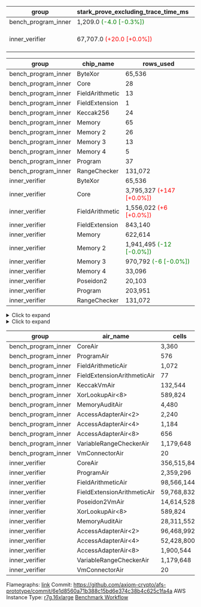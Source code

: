 | group | stark_prove_excluding_trace_time_ms | total_cells | total_cells_used | trace_gen_time_ms | verify_program_compile_ms |
| --- | --- | --- | --- | --- | --- |
| bench_program_inner | 1,209.0 <span style="color: green">(-4.0 [-0.3%])</span> | 1,915,681 | 277,324 | 2.0 |  |
| inner_verifier | 67,707.0 <span style="color: red">(+20.0 [+0.0%])</span> | 712,704,020 | 384,674,329 <span style="color: red">(+9,531 [+0.0%])</span> | 34,426.0 <span style="color: green">(-406.0 [-1.2%])</span> | 45,606.0 <span style="color: green">(-630.0 [-1.4%])</span> |

| group | chip_name | rows_used |
| --- | --- | --- |
| bench_program_inner | ByteXor | 65,536 |
| bench_program_inner | Core | 28 |
| bench_program_inner | FieldArithmetic | 13 |
| bench_program_inner | FieldExtension | 1 |
| bench_program_inner | Keccak256 | 24 |
| bench_program_inner | Memory | 65 |
| bench_program_inner | Memory 2 | 26 |
| bench_program_inner | Memory 3 | 13 |
| bench_program_inner | Memory 4 | 5 |
| bench_program_inner | Program | 37 |
| bench_program_inner | RangeChecker | 131,072 |
| inner_verifier | ByteXor | 65,536 |
| inner_verifier | Core | 3,795,327 <span style="color: red">(+147 [+0.0%])</span> |
| inner_verifier | FieldArithmetic | 1,556,022 <span style="color: red">(+6 [+0.0%])</span> |
| inner_verifier | FieldExtension | 843,140 |
| inner_verifier | Memory | 622,614 |
| inner_verifier | Memory 2 | 1,941,495 <span style="color: green">(-12 [-0.0%])</span> |
| inner_verifier | Memory 3 | 970,792 <span style="color: green">(-6 [-0.0%])</span> |
| inner_verifier | Memory 4 | 33,096 |
| inner_verifier | Poseidon2 | 20,103 |
| inner_verifier | Program | 203,951 |
| inner_verifier | RangeChecker | 131,072 |

<details>
<summary>Click to expand</summary>

| group | dsl_ir | opcode | frequency |
| --- | --- | --- | --- |
| bench_program_inner |  | JAL | 1 |
| bench_program_inner |  | STOREW | 2 |
| bench_program_inner | AddE | FE4ADD | 1 |
| bench_program_inner | AddF | FADD | 1 |
| bench_program_inner | AddVI | FADD | 6 |
| bench_program_inner | Alloc | FADD | 2 |
| bench_program_inner | Alloc | FMUL | 2 |
| bench_program_inner | Alloc | LOADW | 2 |
| bench_program_inner | For | BNE | 3 |
| bench_program_inner | For | FADD | 2 |
| bench_program_inner | For | JAL | 1 |
| bench_program_inner | For | STOREW | 1 |
| bench_program_inner | Halt | TERMINATE | 1 |
| bench_program_inner | IfEqI | BNE | 2 |
| bench_program_inner | ImmE | STOREW | 8 |
| bench_program_inner | ImmF | STOREW | 2 |
| bench_program_inner | ImmV | STOREW | 3 |
| bench_program_inner | Keccak256 | KECCAK256 | 1 |
| bench_program_inner | StoreV | STOREW2 | 2 |
| inner_verifier |  | JAL | 1 |
| inner_verifier |  | STOREW | 2 |
| inner_verifier | AddE | FE4ADD | 223,739 |
| inner_verifier | AddEFFI | LOADW | 127 |
| inner_verifier | AddEFFI | STOREW | 381 |
| inner_verifier | AddEFI | FADD | 164 |
| inner_verifier | AddEI | FADD | 66,780 |
| inner_verifier | AddFI | FADD | 12,457 <span style="color: red">(+6 [+0.0%])</span> |
| inner_verifier | AddV | FADD | 5,980 |
| inner_verifier | AddVI | FADD | 271,372 |
| inner_verifier | Alloc | FADD | 23,824 |
| inner_verifier | Alloc | FMUL | 14,353 |
| inner_verifier | Alloc | LOADW | 23,824 |
| inner_verifier | AssertEqE | BNE | 132 |
| inner_verifier | AssertEqEI | BNE | 4 |
| inner_verifier | AssertEqF | BNE | 4,054 |
| inner_verifier | AssertEqV | BNE | 1,129 |
| inner_verifier | AssertEqVI | BNE | 188 |
| inner_verifier | CycleTrackerEnd | CT_END | 104,335 |
| inner_verifier | CycleTrackerStart | CT_START | 104,335 |
| inner_verifier | DivE | BBE4DIV | 194,967 |
| inner_verifier | DivEIN | BBE4DIV | 30 |
| inner_verifier | DivEIN | STOREW | 120 |
| inner_verifier | DivFIN | FDIV | 72 |
| inner_verifier | For | BNE | 546,377 |
| inner_verifier | For | FADD | 527,869 |
| inner_verifier | For | JAL | 18,508 |
| inner_verifier | For | LOADW | 966 |
| inner_verifier | For | STOREW | 17,542 |
| inner_verifier | Halt | TERMINATE | 1 |
| inner_verifier | HintBitsF | HINT_BITS | 22 |
| inner_verifier | HintInputVec | HINT_INPUT | 9,471 |
| inner_verifier | IfEq | BNE | 6,158 |
| inner_verifier | IfEqI | BNE | 121,234 |
| inner_verifier | IfEqI | JAL | 8,979 <span style="color: red">(+147 [+1.7%])</span> |
| inner_verifier | IfNe | BEQ | 6,893 |
| inner_verifier | IfNe | JAL | 21 |
| inner_verifier | IfNeI | BEQ | 946 |
| inner_verifier | ImmE | STOREW | 12,344 |
| inner_verifier | ImmF | STOREW | 14,565 |
| inner_verifier | ImmV | STOREW | 21,584 |
| inner_verifier | LoadE | LOADW | 41,448 |
| inner_verifier | LoadE | LOADW2 | 800,184 |
| inner_verifier | LoadF | LOADW | 14,498 |
| inner_verifier | LoadF | LOADW2 | 298,670 |
| inner_verifier | LoadV | LOADW | 12,257 |
| inner_verifier | LoadV | LOADW2 | 61,816 |
| inner_verifier | MulE | BBE4MUL | 408,006 |
| inner_verifier | MulEF | FMUL | 1,668 |
| inner_verifier | MulEFI | FMUL | 1,444 |
| inner_verifier | MulEI | BBE4MUL | 2,562 |
| inner_verifier | MulEI | STOREW | 10,248 |
| inner_verifier | MulF | FMUL | 22,173 |
| inner_verifier | MulFI | FMUL | 12 |
| inner_verifier | MulV | FMUL | 682 |
| inner_verifier | MulVI | FMUL | 8,259 |
| inner_verifier | NegE | FMUL | 184 |
| inner_verifier | Poseidon2CompressBabyBear | COMP_POS2 | 7,224 |
| inner_verifier | Poseidon2PermuteBabyBear | PERM_POS2 | 12,879 |
| inner_verifier | StoreE | STOREW | 11,236 |
| inner_verifier | StoreE | STOREW2 | 11,156 |
| inner_verifier | StoreF | STOREW | 12,624 |
| inner_verifier | StoreF | STOREW2 | 101,565 |
| inner_verifier | StoreHintWord | FADD | 192,347 |
| inner_verifier | StoreHintWord | SHINTW | 202,500 |
| inner_verifier | StoreV | STOREW | 1,833 |
| inner_verifier | StoreV | STOREW2 | 23,461 |
| inner_verifier | SubE | FE4SUB | 13,836 |
| inner_verifier | SubEF | FSUB | 389,196 |
| inner_verifier | SubEF | LOADW | 1,167,588 |
| inner_verifier | SubEFI | FADD | 1,284 |
| inner_verifier | SubEI | FADD | 240 |
| inner_verifier | SubV | FSUB | 14,028 |
| inner_verifier | SubVI | FSUB | 1,277 |
| inner_verifier | SubVIN | FSUB | 357 |

</details>

<details>
<summary>Click to expand</summary>

| group | air_name | dsl_ir | opcode | cells_used |
| --- | --- | --- | --- | --- |
| bench_program_inner | Audit |  | JAL | 19 |
| bench_program_inner | CoreAir |  | JAL | 61 |
| bench_program_inner | Audit |  | STOREW | 38 |
| bench_program_inner | CoreAir |  | STOREW | 122 |
| bench_program_inner | AccessAdapter<2> | AddE | FE4ADD | 66 |
| bench_program_inner | AccessAdapter<4> | AddE | FE4ADD | 39 |
| bench_program_inner | Audit | AddE | FE4ADD | 76 |
| bench_program_inner | FieldExtensionArithmeticAir | AddE | FE4ADD | 41 |
| bench_program_inner | Audit | AddF | FADD | 19 |
| bench_program_inner | FieldArithmeticAir | AddF | FADD | 31 |
| bench_program_inner | Audit | AddVI | FADD | 38 |
| bench_program_inner | FieldArithmeticAir | AddVI | FADD | 186 |
| bench_program_inner | FieldArithmeticAir | Alloc | FADD | 62 |
| bench_program_inner | FieldArithmeticAir | Alloc | FMUL | 62 |
| bench_program_inner | Audit | Alloc | LOADW | 38 |
| bench_program_inner | CoreAir | Alloc | LOADW | 122 |
| bench_program_inner | CoreAir | For | BNE | 183 |
| bench_program_inner | FieldArithmeticAir | For | FADD | 62 |
| bench_program_inner | CoreAir | For | JAL | 61 |
| bench_program_inner | Audit | For | STOREW | 19 |
| bench_program_inner | CoreAir | For | STOREW | 61 |
| bench_program_inner | CoreAir | Halt | TERMINATE | 61 |
| bench_program_inner | CoreAir | IfEqI | BNE | 122 |
| bench_program_inner | Audit | ImmE | STOREW | 152 |
| bench_program_inner | CoreAir | ImmE | STOREW | 488 |
| bench_program_inner | Audit | ImmF | STOREW | 38 |
| bench_program_inner | CoreAir | ImmF | STOREW | 122 |
| bench_program_inner | Audit | ImmV | STOREW | 38 |
| bench_program_inner | CoreAir | ImmV | STOREW | 183 |
| bench_program_inner | AccessAdapter<2> | Keccak256 | KECCAK256 | 220 |
| bench_program_inner | AccessAdapter<4> | Keccak256 | KECCAK256 | 130 |
| bench_program_inner | AccessAdapter<8> | Keccak256 | KECCAK256 | 85 |
| bench_program_inner | Audit | Keccak256 | KECCAK256 | 722 |
| bench_program_inner | KeccakVmAir | Keccak256 | KECCAK256 | 76,752 |
| bench_program_inner | Audit | StoreV | STOREW2 | 38 |
| bench_program_inner | CoreAir | StoreV | STOREW2 | 122 |
| inner_verifier | Audit |  | JAL | 19 |
| inner_verifier | CoreAir |  | JAL | 65 |
| inner_verifier | Audit |  | STOREW | 38 |
| inner_verifier | CoreAir |  | STOREW | 130 |
| inner_verifier | AccessAdapter<2> | AddE | FE4ADD | 1,123,078 |
| inner_verifier | AccessAdapter<4> | AddE | FE4ADD | 663,637 |
| inner_verifier | Audit | AddE | FE4ADD | 2,156,728 |
| inner_verifier | FieldExtensionArithmeticAir | AddE | FE4ADD | 9,173,299 |
| inner_verifier | AccessAdapter<2> | AddEFFI | LOADW | 704 |
| inner_verifier | AccessAdapter<4> | AddEFFI | LOADW | 832 |
| inner_verifier | Audit | AddEFFI | LOADW | 798 |
| inner_verifier | CoreAir | AddEFFI | LOADW | 8,255 |
| inner_verifier | AccessAdapter<2> | AddEFFI | STOREW | 704 |
| inner_verifier | Audit | AddEFFI | STOREW | 2,394 |
| inner_verifier | CoreAir | AddEFFI | STOREW | 24,765 |
| inner_verifier | AccessAdapter<2> | AddEFI | FADD | 286 |
| inner_verifier | AccessAdapter<4> | AddEFI | FADD | 169 |
| inner_verifier | Audit | AddEFI | FADD | 3,116 |
| inner_verifier | FieldArithmeticAir | AddEFI | FADD | 5,084 |
| inner_verifier | AccessAdapter<2> | AddEI | FADD | 361,548 <span style="color: green">(-66 [-0.0%])</span> |
| inner_verifier | AccessAdapter<4> | AddEI | FADD | 213,642 <span style="color: green">(-39 [-0.0%])</span> |
| inner_verifier | Audit | AddEI | FADD | 1,177,012 |
| inner_verifier | FieldArithmeticAir | AddEI | FADD | 2,070,180 |
| inner_verifier | Audit | AddFI | FADD | 3,021 |
| inner_verifier | FieldArithmeticAir | AddFI | FADD | 386,167 <span style="color: red">(+186 [+0.0%])</span> |
| inner_verifier | Audit | AddV | FADD | 19 |
| inner_verifier | FieldArithmeticAir | AddV | FADD | 185,380 |
| inner_verifier | Audit | AddVI | FADD | 17,005 |
| inner_verifier | FieldArithmeticAir | AddVI | FADD | 8,412,532 |
| inner_verifier | FieldArithmeticAir | Alloc | FADD | 738,544 |
| inner_verifier | AccessAdapter<2> | Alloc | FMUL | 33 |
| inner_verifier | AccessAdapter<4> | Alloc | FMUL | 39 |
| inner_verifier | FieldArithmeticAir | Alloc | FMUL | 444,943 |
| inner_verifier | Audit | Alloc | LOADW | 3,420 |
| inner_verifier | CoreAir | Alloc | LOADW | 1,548,560 |
| inner_verifier | AccessAdapter<2> | AssertEqE | BNE | 726 |
| inner_verifier | AccessAdapter<4> | AssertEqE | BNE | 429 |
| inner_verifier | CoreAir | AssertEqE | BNE | 8,580 |
| inner_verifier | AccessAdapter<2> | AssertEqEI | BNE | 22 |
| inner_verifier | AccessAdapter<4> | AssertEqEI | BNE | 13 |
| inner_verifier | CoreAir | AssertEqEI | BNE | 260 |
| inner_verifier | CoreAir | AssertEqF | BNE | 263,510 |
| inner_verifier | CoreAir | AssertEqV | BNE | 73,385 |
| inner_verifier | CoreAir | AssertEqVI | BNE | 12,220 |
| inner_verifier | CoreAir | CycleTrackerEnd | CT_END | 6,781,775 |
| inner_verifier | CoreAir | CycleTrackerStart | CT_START | 6,781,775 |
| inner_verifier | AccessAdapter<2> | DivE | BBE4DIV | 8,563,104 |
| inner_verifier | AccessAdapter<4> | DivE | BBE4DIV | 5,060,016 |
| inner_verifier | Audit | DivE | BBE4DIV | 1,672 |
| inner_verifier | FieldExtensionArithmeticAir | DivE | BBE4DIV | 7,993,647 |
| inner_verifier | AccessAdapter<2> | DivEIN | BBE4DIV | 1,694 |
| inner_verifier | AccessAdapter<4> | DivEIN | BBE4DIV | 1,001 |
| inner_verifier | Audit | DivEIN | BBE4DIV | 2,204 |
| inner_verifier | FieldExtensionArithmeticAir | DivEIN | BBE4DIV | 1,230 |
| inner_verifier | AccessAdapter<2> | DivEIN | STOREW | 429 |
| inner_verifier | AccessAdapter<4> | DivEIN | STOREW | 117 |
| inner_verifier | CoreAir | DivEIN | STOREW | 7,800 |
| inner_verifier | Audit | DivFIN | FDIV | 1,311 |
| inner_verifier | FieldArithmeticAir | DivFIN | FDIV | 2,232 |
| inner_verifier | CoreAir | For | BNE | 35,514,505 |
| inner_verifier | FieldArithmeticAir | For | FADD | 16,363,939 |
| inner_verifier | AccessAdapter<2> | For | JAL | 418 |
| inner_verifier | AccessAdapter<4> | For | JAL | 494 |
| inner_verifier | CoreAir | For | JAL | 1,203,020 |
| inner_verifier | Audit | For | LOADW | 399 |
| inner_verifier | CoreAir | For | LOADW | 62,790 |
| inner_verifier | Audit | For | STOREW | 2,356 |
| inner_verifier | CoreAir | For | STOREW | 1,140,230 |
| inner_verifier | CoreAir | Halt | TERMINATE | 65 |
| inner_verifier | CoreAir | HintBitsF | HINT_BITS | 1,430 |
| inner_verifier | CoreAir | HintInputVec | HINT_INPUT | 615,615 |
| inner_verifier | CoreAir | IfEq | BNE | 400,270 |
| inner_verifier | CoreAir | IfEqI | BNE | 7,880,210 |
| inner_verifier | CoreAir | IfEqI | JAL | 583,635 <span style="color: red">(+9,555 [+1.7%])</span> |
| inner_verifier | CoreAir | IfNe | BEQ | 448,045 |
| inner_verifier | CoreAir | IfNe | JAL | 1,365 |
| inner_verifier | CoreAir | IfNeI | BEQ | 61,490 |
| inner_verifier | AccessAdapter<2> | ImmE | STOREW | 462 |
| inner_verifier | AccessAdapter<4> | ImmE | STOREW | 273 |
| inner_verifier | Audit | ImmE | STOREW | 226,480 |
| inner_verifier | CoreAir | ImmE | STOREW | 802,360 |
| inner_verifier | Audit | ImmF | STOREW | 3,876 |
| inner_verifier | CoreAir | ImmF | STOREW | 946,725 |
| inner_verifier | Audit | ImmV | STOREW | 18,506 |
| inner_verifier | CoreAir | ImmV | STOREW | 1,402,960 |
| inner_verifier | AccessAdapter<2> | LoadE | LOADW | 16,126 |
| inner_verifier | AccessAdapter<4> | LoadE | LOADW | 9,529 |
| inner_verifier | Audit | LoadE | LOADW | 704,672 |
| inner_verifier | CoreAir | LoadE | LOADW | 2,694,120 |
| inner_verifier | AccessAdapter<2> | LoadE | LOADW2 | 24,090 |
| inner_verifier | AccessAdapter<4> | LoadE | LOADW2 | 14,235 |
| inner_verifier | CoreAir | LoadE | LOADW2 | 52,011,960 |
| inner_verifier | AccessAdapter<2> | LoadF | LOADW | 22,176 |
| inner_verifier | AccessAdapter<4> | LoadF | LOADW | 13,104 |
| inner_verifier | AccessAdapter<8> | LoadF | LOADW | 8,568 |
| inner_verifier | Audit | LoadF | LOADW | 63,536 |
| inner_verifier | CoreAir | LoadF | LOADW | 942,370 |
| inner_verifier | AccessAdapter<2> | LoadF | LOADW2 | 605 |
| inner_verifier | AccessAdapter<4> | LoadF | LOADW2 | 364 |
| inner_verifier | AccessAdapter<8> | LoadF | LOADW2 | 391 |
| inner_verifier | Audit | LoadF | LOADW2 | 1,767 |
| inner_verifier | CoreAir | LoadF | LOADW2 | 19,413,550 |
| inner_verifier | Audit | LoadV | LOADW | 28,158 |
| inner_verifier | CoreAir | LoadV | LOADW | 796,705 |
| inner_verifier | Audit | LoadV | LOADW2 | 3,040 |
| inner_verifier | CoreAir | LoadV | LOADW2 | 4,018,040 |
| inner_verifier | AccessAdapter<2> | MulE | BBE4MUL | 510,158 <span style="color: green">(-66 [-0.0%])</span> |
| inner_verifier | AccessAdapter<4> | MulE | BBE4MUL | 301,457 <span style="color: green">(-39 [-0.0%])</span> |
| inner_verifier | Audit | MulE | BBE4MUL | 1,293,140 |
| inner_verifier | FieldExtensionArithmeticAir | MulE | BBE4MUL | 16,728,246 |
| inner_verifier | AccessAdapter<2> | MulEF | FMUL | 7,876 |
| inner_verifier | AccessAdapter<4> | MulEF | FMUL | 4,654 |
| inner_verifier | Audit | MulEF | FMUL | 4,484 |
| inner_verifier | FieldArithmeticAir | MulEF | FMUL | 51,708 |
| inner_verifier | AccessAdapter<2> | MulEFI | FMUL | 1,122 |
| inner_verifier | AccessAdapter<4> | MulEFI | FMUL | 663 |
| inner_verifier | Audit | MulEFI | FMUL | 27,436 |
| inner_verifier | FieldArithmeticAir | MulEFI | FMUL | 44,764 |
| inner_verifier | AccessAdapter<2> | MulEI | BBE4MUL | 165,594 |
| inner_verifier | AccessAdapter<4> | MulEI | BBE4MUL | 97,851 |
| inner_verifier | Audit | MulEI | BBE4MUL | 189,848 |
| inner_verifier | FieldExtensionArithmeticAir | MulEI | BBE4MUL | 105,042 |
| inner_verifier | AccessAdapter<2> | MulEI | STOREW | 56,122 |
| inner_verifier | AccessAdapter<4> | MulEI | STOREW | 33,033 |
| inner_verifier | Audit | MulEI | STOREW | 57 |
| inner_verifier | CoreAir | MulEI | STOREW | 666,120 |
| inner_verifier | Audit | MulF | FMUL | 760 |
| inner_verifier | FieldArithmeticAir | MulF | FMUL | 687,363 |
| inner_verifier | Audit | MulFI | FMUL | 228 |
| inner_verifier | FieldArithmeticAir | MulFI | FMUL | 372 |
| inner_verifier | Audit | MulV | FMUL | 12,901 |
| inner_verifier | FieldArithmeticAir | MulV | FMUL | 21,142 |
| inner_verifier | Audit | MulVI | FMUL | 114 |
| inner_verifier | FieldArithmeticAir | MulVI | FMUL | 256,029 |
| inner_verifier | AccessAdapter<2> | NegE | FMUL | 902 |
| inner_verifier | AccessAdapter<4> | NegE | FMUL | 533 |
| inner_verifier | Audit | NegE | FMUL | 3,496 |
| inner_verifier | FieldArithmeticAir | NegE | FMUL | 5,704 |
| inner_verifier | AccessAdapter<2> | Poseidon2CompressBabyBear | COMP_POS2 | 298,452 |
| inner_verifier | AccessAdapter<4> | Poseidon2CompressBabyBear | COMP_POS2 | 176,358 |
| inner_verifier | AccessAdapter<8> | Poseidon2CompressBabyBear | COMP_POS2 | 115,311 |
| inner_verifier | Poseidon2VmAir<BabyBear> | Poseidon2CompressBabyBear | COMP_POS2 | 3,019,632 |
| inner_verifier | AccessAdapter<2> | Poseidon2PermuteBabyBear | PERM_POS2 | 604,780 |
| inner_verifier | AccessAdapter<4> | Poseidon2PermuteBabyBear | PERM_POS2 | 357,656 |
| inner_verifier | AccessAdapter<8> | Poseidon2PermuteBabyBear | PERM_POS2 | 235,450 |
| inner_verifier | Poseidon2VmAir<BabyBear> | Poseidon2PermuteBabyBear | PERM_POS2 | 5,383,422 |
| inner_verifier | AccessAdapter<2> | StoreE | STOREW | 7,854 |
| inner_verifier | AccessAdapter<4> | StoreE | STOREW | 4,641 |
| inner_verifier | Audit | StoreE | STOREW | 213,484 |
| inner_verifier | CoreAir | StoreE | STOREW | 730,340 |
| inner_verifier | AccessAdapter<2> | StoreE | STOREW2 | 45,276 |
| inner_verifier | AccessAdapter<4> | StoreE | STOREW2 | 26,754 |
| inner_verifier | Audit | StoreE | STOREW2 | 28,424 |
| inner_verifier | CoreAir | StoreE | STOREW2 | 725,140 |
| inner_verifier | Audit | StoreF | STOREW | 239,856 |
| inner_verifier | CoreAir | StoreF | STOREW | 820,560 |
| inner_verifier | AccessAdapter<2> | StoreF | STOREW2 | 520,960 |
| inner_verifier | AccessAdapter<4> | StoreF | STOREW2 | 308,126 |
| inner_verifier | AccessAdapter<8> | StoreF | STOREW2 | 202,912 |
| inner_verifier | Audit | StoreF | STOREW2 | 55,176 |
| inner_verifier | CoreAir | StoreF | STOREW2 | 6,601,725 |
| inner_verifier | FieldArithmeticAir | StoreHintWord | FADD | 5,962,757 |
| inner_verifier | Audit | StoreHintWord | SHINTW | 3,847,500 |
| inner_verifier | CoreAir | StoreHintWord | SHINTW | 13,162,500 |
| inner_verifier | Audit | StoreV | STOREW | 34,827 |
| inner_verifier | CoreAir | StoreV | STOREW | 119,145 |
| inner_verifier | Audit | StoreV | STOREW2 | 441,484 |
| inner_verifier | CoreAir | StoreV | STOREW2 | 1,524,965 |
| inner_verifier | AccessAdapter<2> | SubE | FE4SUB | 458,172 |
| inner_verifier | AccessAdapter<4> | SubE | FE4SUB | 270,738 |
| inner_verifier | Audit | SubE | FE4SUB | 970,368 |
| inner_verifier | FieldExtensionArithmeticAir | SubE | FE4SUB | 567,276 |
| inner_verifier | AccessAdapter<2> | SubEF | FSUB | 4,280,914 |
| inner_verifier | AccessAdapter<4> | SubEF | FSUB | 5,059,262 |
| inner_verifier | Audit | SubEF | FSUB | 418 |
| inner_verifier | FieldArithmeticAir | SubEF | FSUB | 12,065,076 |
| inner_verifier | AccessAdapter<2> | SubEF | LOADW | 4,280,914 |
| inner_verifier | Audit | SubEF | LOADW | 1,254 |
| inner_verifier | CoreAir | SubEF | LOADW | 75,893,220 |
| inner_verifier | AccessAdapter<2> | SubEFI | FADD | 176 |
| inner_verifier | AccessAdapter<4> | SubEFI | FADD | 104 |
| inner_verifier | Audit | SubEFI | FADD | 24,396 |
| inner_verifier | FieldArithmeticAir | SubEFI | FADD | 39,804 |
| inner_verifier | AccessAdapter<2> | SubEI | FADD | 968 |
| inner_verifier | AccessAdapter<4> | SubEI | FADD | 572 |
| inner_verifier | Audit | SubEI | FADD | 4,408 |
| inner_verifier | FieldArithmeticAir | SubEI | FADD | 7,440 |
| inner_verifier | Audit | SubV | FSUB | 57 |
| inner_verifier | FieldArithmeticAir | SubV | FSUB | 434,868 |
| inner_verifier | Audit | SubVI | FSUB | 14,003 |
| inner_verifier | FieldArithmeticAir | SubVI | FSUB | 39,587 |
| inner_verifier | FieldArithmeticAir | SubVIN | FSUB | 11,067 |

</details>

| group | air_name | cells | constraints | interactions | main_cols | perm_cols | prep_cols | quotient_deg | rows |
| --- | --- | --- | --- | --- | --- | --- | --- | --- | --- |
| bench_program_inner | CoreAir | 3,360 | 114 | 19 | 61 | 44 |  | 2 | 32 |
| bench_program_inner | ProgramAir<BabyBear> | 576 | 4 | 1 | 1 | 8 | 9 | 1 | 64 |
| bench_program_inner | FieldArithmeticAir | 1,072 | 28 | 15 | 31 | 36 |  | 2 | 16 |
| bench_program_inner | FieldExtensionArithmeticAir | 77 | 28 | 15 | 41 | 36 |  | 2 | 1 |
| bench_program_inner | KeccakVmAir | 132,544 | 2,251 | 235 | 3,198 | 944 |  | 2 | 32 |
| bench_program_inner | XorLookupAir<8> | 589,824 | 4 | 1 | 1 | 8 | 3 | 1 | 65,536 |
| bench_program_inner | MemoryAuditAir | 4,480 | 21 | 6 | 19 | 16 |  | 2 | 128 |
| bench_program_inner | AccessAdapterAir<2> | 2,240 | 14 | 5 | 11 | 24 |  | 2 | 64 |
| bench_program_inner | AccessAdapterAir<4> | 1,184 | 14 | 5 | 13 | 24 |  | 2 | 32 |
| bench_program_inner | AccessAdapterAir<8> | 656 | 14 | 5 | 17 | 24 |  | 2 | 16 |
| bench_program_inner | VariableRangeCheckerAir | 1,179,648 | 4 | 1 | 1 | 8 | 2 | 1 | 131,072 |
| bench_program_inner | VmConnectorAir | 20 | 4 | 2 | 2 | 8 | 1 | 2 | 2 |
| inner_verifier | CoreAir | 356,515,840 | 112 | 19 | 65 | 20 |  | 8 | 4,194,304 |
| inner_verifier | ProgramAir<BabyBear> | 2,359,296 | 4 | 1 | 1 | 8 | 9 | 1 | 262,144 |
| inner_verifier | FieldArithmeticAir | 98,566,144 | 23 | 15 | 31 | 16 |  | 8 | 2,097,152 |
| inner_verifier | FieldExtensionArithmeticAir | 59,768,832 | 23 | 15 | 41 | 16 |  | 8 | 1,048,576 |
| inner_verifier | Poseidon2VmAir<BabyBear> | 14,614,528 | 373 | 32 | 418 | 28 |  | 8 | 32,768 |
| inner_verifier | XorLookupAir<8> | 589,824 | 4 | 1 | 1 | 8 | 3 | 1 | 65,536 |
| inner_verifier | MemoryAuditAir | 28,311,552 | 19 | 6 | 19 | 8 |  | 8 | 1,048,576 |
| inner_verifier | AccessAdapterAir<2> | 96,468,992 | 11 | 5 | 11 | 12 |  | 4 | 4,194,304 |
| inner_verifier | AccessAdapterAir<4> | 52,428,800 | 11 | 5 | 13 | 12 |  | 4 | 2,097,152 |
| inner_verifier | AccessAdapterAir<8> | 1,900,544 | 11 | 5 | 17 | 12 |  | 4 | 65,536 |
| inner_verifier | VariableRangeCheckerAir | 1,179,648 | 4 | 1 | 1 | 8 | 2 | 1 | 131,072 |
| inner_verifier | VmConnectorAir | 20 | 4 | 2 | 2 | 8 | 1 | 2 | 2 |



Flamegraphs: [link](https://github.com/axiom-crypto/afs-prototype/actions/runs/11173017385/artifacts/2013962306)
Commit: https://github.com/axiom-crypto/afs-prototype/commit/6e1d8560a71b388c15bd6e374c38b4c625c1fa4a
AWS Instance Type: [r7g.16xlarge](https://instances.vantage.sh/aws/ec2/r7g.16xlarge)
[Benchmark Workflow](https://github.com/axiom-crypto/afs-prototype/actions/runs/11173017385)
